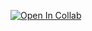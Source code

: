 [![Open In Collab](https://colab.research.google.com/assets/colab-badge.svg)](https://colab.research.google.com/drive/1B9oQbirMqmVl8ZNfSHVA1Xbq1ONL43Zk?usp=sharing)
